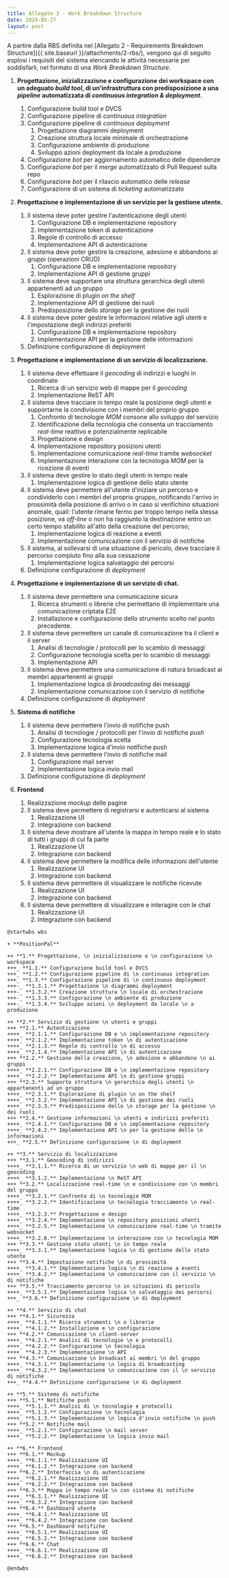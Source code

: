 ```yaml
---
title: Allegato 3 - Work Breakdown Structure
date: 2024-05-27
layout: post
---
```


A partire dalla RBS definita nel [Allegato 2 - Requirements Breakdown Structure]({{ site.baseurl }}/attachments/2-rbs/), vengono qui di seguito esplosi i requisiti del sistema elencando le attività necessarie per soddisfarli, nel formato di una _Work Breakdown Structure_.

1. **Progettazione, inizializzazione e configurazione dei workspace con un adeguato _build tool_, di un'infrastruttura con predisposizione a una _pipeline_ automatizzata di _continuous integration & deployment_.**
   1. Configurazione build tool e DVCS
   2. Configurazione pipeline di _continuous integration_
   3. Configurazione pipeline di _continuous deployment_
      1. Progettazione diagrammi deployment
      2. Creazione struttura locale minimale di orchestrazione
      3. Configurazione ambiente di produzione
      4. Sviluppo azioni deployment da locale a produzione
   4. Configurazione _bot_ per aggiornamento automatico delle dipendenze
   5. Configurazione _bot_ per il _merge_ automatizzato di Pull Request sulla repo
   6. Configurazione _bot_ per il rilascio automatico delle _release_
   7. Configurazione di un sistema di _ticketing_ automatizzato

2. **Progettazione e implementazione di un servizio per la gestione utente.**
   1. Il sistema deve poter gestire l'autenticazione degli utenti
      1. Configurazione DB e implementazione repository
      2. Implementazione token di autenticazione
      3. Regole di controllo di accesso
      4. Implementazione API di autenticazione
   2. Il sistema deve poter gestire la creazione, adesione e abbandono ai gruppi (operazioni CRUD)
      1. Configurazione DB e implementazione repository
      2. Implementazione API di gestione gruppi
   3. Il sistema deve supportare una struttura gerarchica degli utenti appartenenti ad un gruppo
      1. Esplorazione di plugin _on the shelf_
      2. Implementazione API di gestione dei ruoli
      3. Predisposizione dello _storage_ per la gestione dei ruoli
   4. Il sistema deve poter gestire le informazioni relative agli utenti e l'impostazione degli indirizzi preferiti
      1. Configurazione DB e implementazione repository
      2. Implementazione API per la gestione delle informazioni
   5. Definizione configurazione di deployment

3. **Progettazione e implementazione di un servizio di localizzazione.**
   1. Il sistema deve effettuare il _geocoding_ di indirizzi e luoghi in coordinate
      1. Ricerca di un servizio web di mappe per il _geocoding_
      2. Implementazione ReST API
   2. Il sistema deve tracciare in tempo reale la posizione degli utenti e supportarne la condivisione con i membri del proprio gruppo
      1. Confronto di tecnologie _MOM_ consone allo sviluppo del servizio
      2. Identificazione della tecnologia che consenta un tracciamento _real-time_ reattivo e potenzialmente replicabile
      3. Progettazione e design
      4. Implementazione repository posizioni utenti
      5. Implementazione comunicazione _real-time_ tramite _websocket_
      6. Implementazione interazione con la tecnologia _MOM_ per la ricezione di eventi
   3. Il sistema deve gestire lo stato degli utenti in tempo reale
      1. Implementazione logica di gestione dello stato utente
   4. Il sistema deve permettere all'utente d'iniziare un percorso e condividerlo con i membri del proprio gruppo, notificando l'arrivo in prossimità della posizione di arrivo o in caso si verifichino situazioni anomale, quali: l'utente rimane fermo per troppo tempo nella stessa posizione, va _off-line_ o non ha raggiunto la destinazione entro un certo tempo stabilito all'atto della creazione del percorso;
      1. Implementazione logica di reazione a eventi
      2. Implementazione comunicazione con il servizio di notifiche
   5. Il sistema, al sollevarsi di una situazione di pericolo, deve tracciare il percorso compiuto fino alla sua cessazione
      1. Implementazione logica salvataggio dei percorsi
   6. Definizione configurazione di _deployment_

4. **Progettazione e implementazione di un servizio di chat.**
   1. Il sistema deve permettere una comunicazione sicura
      1. Ricerca strumenti o librerie che permettano di implementare una comunicazione criptata E2E
      2. Installazione e configurazione dello strumento scelto nel punto precedente.
   2. Il sistema deve permettere un canale di comunicazione tra il client e il server
      1. Analisi di tecnologie / protocolli per lo scambio di messaggi
      2. Configurazione tecnologia scelta per lo scambio di messaggi
      3. Implementazione API
   3. Il sistema deve permettere una comunicazione di natura broadcast ai membri appartenenti ai gruppi
      1. Implementazione logica di _broadcasting_ dei messaggi
      2. Implementazione comunicazione con il servizio di notifiche
   4. Definizione configurazione di _deployment_

5. **Sistema di notifiche**
   1. Il sistema deve permettere l'invio di notifiche push
      1. Analisi di tecnologie / protocolli per l'invio di notifiche _push_
      2. Configurazione tecnologia scelta
      3. Implementazione logica d'invio notifiche push
   2. Il sistema deve permettere l'invio di notifiche mail
      1. Configurazione mail server
      2. Implementazione logica invio mail
   3. Definizione configurazione di _deployment_

6. **Frontend**
   1. Realizzazione _mockup_ delle pagine
   2. Il sistema deve permettere di registrarsi e autenticarsi al sistema
      1. Realizzazione UI
      2. Integrazione con backend
   3. Il sistema deve mostrare all'utente la mappa in tempo reale e lo stato di tutti i gruppi di cui fa parte
      1. Realizzazione UI
      2. Integrazione con backend
   4. Il sistema deve permettere la modifica delle informazioni dell'utente
      1. Realizzazione UI
      2. Integrazione con backend
   5. Il sistema deve permettere di visualizzare le notifiche ricevute
      1. Realizzazione UI
      2. Integrazione con backend
   6. Il sistema deve permettere di visualizzare e interagire con le chat
      1. Realizzazione UI
      2. Integrazione con backend

```plantuml
@startwbs wbs

+ **PositionPal**

++ **1.** Progettazione, \n inizializzazione e \n configurazione \n workspace
+++_ **1.1.** Configurazione build tool e DVCS
+++_ **1.2.** Configurazione pipeline di \n continuous integration
+++_ **1.3.** Configurazione pipeline di \n continuous deployment
+++-_ **1.3.1.** Progettazione \n diagrammi deployment
+++-_ **1.3.2.** Creazione struttura \n locale di orchestrazione
+++-_ **1.3.3.** Configurazione \n ambiente di produzione
+++-_ **1.3.4.** Sviluppo azioni \n deployment da locale \n a produzione

++ **2.** Servizio di gestione \n utenti e gruppi
+++ **2.1.** Autenticazione
++++_ **2.1.1.** Configurazione DB e \n implementazione repository
++++_ **2.1.2.** Implementazione token \n di autenticazione
++++_ **2.1.3.** Regole di controllo \n di accesso
++++_ **2.1.4.** Implementazione API \n di autenticazione
+++ **2.2.** Gestione della creazione, \n adesione e abbandono \n ai gruppi
++++_ **2.2.1.** Configurazione DB e \n implementazione repository
++++_ **2.2.2.** Implementazione API \n di gestione gruppi
+++ **2.3.** Supporto struttura \n gerarchica degli utenti \n appartenenti ad un gruppo
++++_ **2.3.1.** Esplorazione di plugin \n on the shelf
++++_ **2.3.2.** Implementazione API \n di gestione dei ruoli
++++_ **2.3.3.** Predisposizione dello \n storage per la gestione \n dei ruoli
+++ **2.4.** Gestione informazioni \n utenti e indirizzi preferiti
++++_ **2.4.1.** Configurazione DB e \n implementazione repository
++++_ **2.4.2.** Implementazione API \n per la gestione delle \n informazioni
+++_ **2.5.** Definizione configurazione \n di deployment

++ **3.** Servizio di localizzazione
+++ **3.1.** Geocoding di indirizzi
++++_ **3.1.1.** Ricerca di un servizio \n web di mappe per il \n geocoding
++++_ **3.1.2.** Implementazione \n ReST API
+++ **3.2.** Localizzazione real-time \n e condivisione con \n membri del gruppo
++++_ **3.2.1.** Confronto di \n tecnologie MOM
++++_ **3.2.2.** Identificazione \n tecnologia tracciamento \n real-time
++++_ **3.2.3.** Progettazione e design
++++_ **3.2.4.** Implementazione \n repository posizioni utenti
++++_ **3.2.5.** Implementazione \n comunicazione real-time \n tramite websocket
++++_ **3.2.6.** Implementazione \n interazione con \n tecnologia MOM
+++ **3.3.** Gestione stato utenti \n in tempo reale
++++_ **3.3.1.** Implementazione logica \n di gestione dello stato utente
+++ **3.4.** Impostazione notifiche \n di prossimità
++++_ **3.4.1.** Implementazione logica \n di reazione a eventi
++++_ **3.4.2.** Implementazione \n comunicazione con il servizio \n di notifiche
+++ **3.5.** Tracciamento percorso \n in situazioni di pericolo
++++_ **3.5.1.** Implementazione logica \n salvataggio dei percorsi
+++_ **3.6.** Definizione configurazione \n di deployment

++ **4.** Servizio di chat
+++ **4.1.** Sicurezza
++++_ **4.1.1.** Ricerca strumenti \n o librerie
++++_ **4.1.2.** Installazione e \n configurazione
+++ **4.2.** Comunicazione \n client-server
++++_ **4.2.1.** Analisi di tecnologie \n e protocolli
++++_ **4.2.2.** Configurazione \n tecnologia
++++_ **4.2.3.** Implementazione \n API
+++ **4.3.** Comunicazione \n broadcast ai membri \n del gruppo
++++_ **4.3.1.** Implementazione \n logica di broadcasting
++++_ **4.3.2.** Implementazione \n comunicazione con il \n servizio di notifiche
+++_ **4.4.** Definizione configurazione \n di deployment

++ **5.** Sistema di notifiche
+++ **5.1.** Notifiche push
++++_ **5.1.1.** Analisi di \n tecnologie e protocolli
++++_ **5.1.2.** Configurazione \n tecnologia
++++_ **5.1.3.** Implementazione \n logica d'invio notifiche \n push
+++ **5.2.** Notifiche mail
++++_ **5.2.1.** Configurazione \n mail server
++++_ **5.2.2.** Implementazione \n logica invio mail

++ **6.** Frontend
+++ **6.1.** Mockup
++++_ **6.1.1.** Realizzazione UI
++++_ **6.1.2.** Integrazione con backend
+++ **6.2.** Interfaccia \n di autenticazione
++++_ **6.2.1.** Realizzazione UI
++++_ **6.2.2.** Integrazione con backend
+++ **6.3.** Mappa in tempo reale \n con sistema di notifiche
++++_ **6.3.1.** Realizzazione UI
++++_ **6.3.2.** Integrazione con backend
+++ **6.4.** Dashboard utente
++++_ **6.4.1.** Realizzazione UI
++++_ **6.4.2.** Integrazione con backend
+++ **6.5.** Dashboard notifiche
++++_ **6.5.1.** Realizzazione UI
++++_ **6.5.2.** Integrazione con backend
+++ **6.6.** Chat
++++_ **6.6.1.** Realizzazione UI
++++_ **6.6.2.** Integrazione con backend

@endwbs
```

